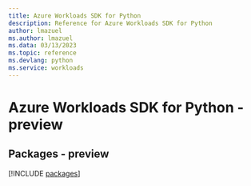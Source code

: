 ```yaml
---
title: Azure Workloads SDK for Python
description: Reference for Azure Workloads SDK for Python
author: lmazuel
ms.author: lmazuel
ms.data: 03/13/2023
ms.topic: reference
ms.devlang: python
ms.service: workloads
---
```

# Azure Workloads SDK for Python - preview
## Packages - preview
[!INCLUDE [packages](workloads-index.md)]